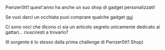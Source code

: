 Pwnzer0tt1 quest'anno ha anche un suo shop di gadget personalizzati!

Se vuoi darci un occhiata puoi comprare qualche gadget [qui](http://LINK)

Ci sono voci che dicono ci sia un articolo segreto unicamente dedicato ai gattari... riusciresti a trovarlo?

(Il sorgente è lo stesso dalla prima challenge di Pwnzer0tt1 Shop)